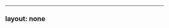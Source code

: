---
layout: none
-----

<RedoclyAPIBlock src="/firefly-services/docs/photoshop_replaceSmartObject.json" width="600px" disableSidebar hideTryItPanel />
